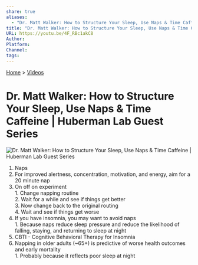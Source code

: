 ```yaml
---  
share: true  
aliases:  
  - "Dr. Matt Walker: How to Structure Your Sleep, Use Naps & Time Caffeine | Huberman Lab Guest Series"  
title: "Dr. Matt Walker: How to Structure Your Sleep, Use Naps & Time Caffeine | Huberman Lab Guest Series"  
URL: https://youtu.be/4F_RBc1akC8  
Author:   
Platform:   
Channel:   
tags:   
---  
```

[Home](../index.md) > [Videos](./index.md)  
# Dr. Matt Walker: How to Structure Your Sleep, Use Naps & Time Caffeine | Huberman Lab Guest Series  
![Dr. Matt Walker: How to Structure Your Sleep, Use Naps & Time Caffeine | Huberman Lab Guest Series](https://youtu.be/4F_RBc1akC8)  
  
1. Naps  
  1. For improved alertness, concentration, motivation, and energy, aim for a 20 minute nap  
  2. On off on experiment  
    1. Change napping routine  
    2. Wait for a while and see if things get better  
    3. Now change back to the original routing  
    4. Wait and see if things get worse  
  3. If you have insomnia, you may want to avoid naps  
    1. Because naps reduce sleep pressure and reduce the likelihood of falling, staying, and returning to sleep at night  
  4. CBTI - Cognitive Behavioral Therapy for Insomnia  
  5. Napping in older adults (~65+) is predictive of worse health outcomes and early mortality  
    1. Probably because it reflects poor sleep at night